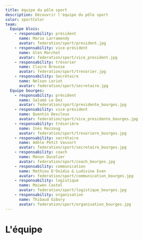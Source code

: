 ```yaml
---
title: équipe du pôle sport
description: Découvrir l'équipe du pôle sport
color: sportColor
team:
  Equipe blois:
    - responsability: président
      name: Marie Larramendy
      avatar: federation/sport/president.jpg
    - responsability: vice-président
      name: Glen Marchet
      avatar: federation/sport/vice_president.jpg
    - responsability: trésorier
      name: Claire Brousse
      avatar: federation/sport/tresorier.jpg
    - responsability: Secrétaire
      name: Nelson Loriot
      avatar: federation/sport/secretaire.jpg
  Equipe bourges:
    - responsability: président
      name: Salomé Le Dez
      avatar: federation/sport/presidente_bourges.jpg
    - responsability: vice-président
      name: Quentin Descloux
      avatar: federation/sport/vice_presidente_bourges.jpg
    - responsability: trésorière
      name: Inès Rezzoug
      avatar: federation/sport/tresoriere_bourges.jpg
    - responsability: secrétaire
      name: Adèle Petit Vassort
      avatar: federation/sport/secretaire_bourges.jpg
    - responsability: coach
      name: Manon Ducelier
      avatar: federation/sport/coach_bourges.jpg
    - responsability: communication
      name: Mathieu D'Ovidio & Ludivine Even
      avatar: federation/sport/communication_bourges.jpg
    - responsability: logistique
      name: Maiwen Castel
      avatar: federation/sport/logistique_bourges.jpg
    - responsability: organisation
      name: Thibaud Gibory
      avatar: federation/sport/organisation_bourges.jpg
---
```


# L'équipe

<campus-team :team="team" :color="color"></campus-team>
